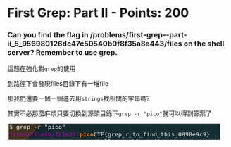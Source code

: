  
# First Grep: Part II - Points: 200

### Can you find the flag in /problems/first-grep--part-ii_5_956980126dc47c50540b0f8f35a8e443/files on the shell server? Remember to use grep.


這題在強化對```grep```的使用

到路徑下會發現files目錄下有一堆file

那我們還要一個一個進去用```strings```找相關的字串嗎?

其實不必那麼麻煩只要切換到源頭目錄下```grep -r "pico"```就可以得到答案了

![image](https://github.com/bohsiang/CTF_practice/blob/master/picoCTF2019/picture/First%20Grep2.PNG)
